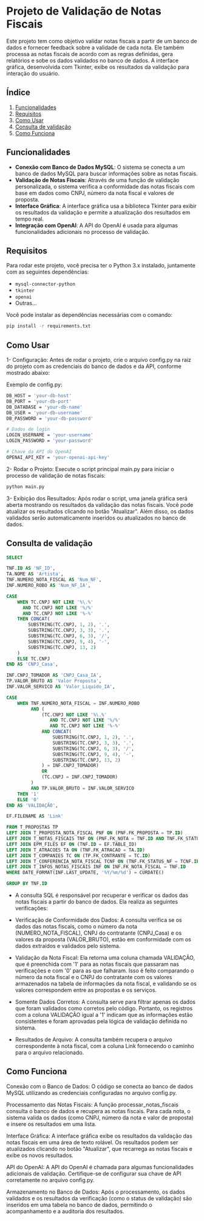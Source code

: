 # Projeto de Validação de Notas Fiscais

Este projeto tem como objetivo validar notas fiscais a partir de um banco de dados e fornecer feedback sobre a validade de cada nota. Ele também processa as notas fiscais de acordo com as regras definidas, gera relatórios e sobe os dados validados no banco de dados. A interface gráfica, desenvolvida com Tkinter, exibe os resultados da validação para interação do usuário.


## Índice

1. [Funcionalidades](#funcionalidades)
2. [Requisitos](#requisitos)
3. [Como Usar](#como-usar)
4. [Consulta de validação](#consulta-de-validacao)
4. [Como Funciona](#como-funciona)

## Funcionalidades

- **Conexão com Banco de Dados MySQL**: O sistema se conecta a um banco de dados MySQL para buscar informações sobre as notas fiscais.
- **Validação de Notas Fiscais**: Através de uma função de validação personalizada, o sistema verifica a conformidade das notas fiscais com base em dados como CNPJ, número da nota fiscal e valores de proposta.
- **Interface Gráfica**: A interface gráfica usa a biblioteca Tkinter para exibir os resultados da validação e permite a atualização dos resultados em tempo real.
- **Integração com OpenAI**: A API do OpenAI é usada para algumas funcionalidades adicionais no processo de validação.

## Requisitos

Para rodar este projeto, você precisa ter o Python 3.x instalado, juntamente com as seguintes dependências:

- `mysql-connector-python`
- `tkinter`
- `openai`
- Outras...

Você pode instalar as dependências necessárias com o comando:

```bash
pip install -r requirements.txt
```

## Como Usar
1- Configuração: Antes de rodar o projeto, crie o arquivo config.py na raiz do projeto com as credenciais do banco de dados e da API, conforme mostrado abaixo:

Exemplo de config.py:
```bash
DB_HOST = 'your-db-host'
DB_PORT = 'your-db-port'
DB_DATABASE = 'your-db-name'
DB_USER = 'your-db-username'
DB_PASSWORD = 'your-db-password'

# Dados de login
LOGIN_USERNAME = 'your-username'
LOGIN_PASSWORD = 'your-password'

# Chave da API do OpenAI
OPENAI_API_KEY = 'your-openai-api-key'
```
2- Rodar o Projeto: Execute o script principal main.py para iniciar o processo de validação de notas fiscais:

```bash
python main.py
```

3- Exibição dos Resultados: Após rodar o script, uma janela gráfica será aberta mostrando os resultados da validação das notas fiscais. Você pode atualizar os resultados clicando no botão "Atualizar". Além disso, os dados validados serão automaticamente inseridos ou atualizados no banco de dados.

## Consulta de validação
```sql
SELECT

TNF.ID AS 'NF_ID',
TA.NOME AS 'Artista',
TNF.NUMERO_NOTA_FISCAL AS 'Num_NF',
INF.NUMERO_ROBO AS 'Num_NF_IA',

CASE
    WHEN TC.CNPJ NOT LIKE '%\.%' 
      AND TC.CNPJ NOT LIKE '%/%' 
      AND TC.CNPJ NOT LIKE '%-%' 
    THEN CONCAT(
        SUBSTRING(TC.CNPJ, 1, 2), '.', 
        SUBSTRING(TC.CNPJ, 3, 3), '.', 
        SUBSTRING(TC.CNPJ, 6, 3), '/', 
        SUBSTRING(TC.CNPJ, 9, 4), '-', 
        SUBSTRING(TC.CNPJ, 13, 2)
    )
    ELSE TC.CNPJ
END AS 'CNPJ_Casa',

INF.CNPJ_TOMADOR AS 'CNPJ_Casa_IA',
TP.VALOR_BRUTO AS 'Valor Proposta',
INF.VALOR_SERVICO AS 'Valor_Liquido_IA',

CASE 
    WHEN TNF.NUMERO_NOTA_FISCAL = INF.NUMERO_ROBO 
         AND (
             (TC.CNPJ NOT LIKE '%\.%' 
              	AND TC.CNPJ NOT LIKE '%/%' 
              	AND TC.CNPJ NOT LIKE '%-%' 
             AND CONCAT(
                 SUBSTRING(TC.CNPJ, 1, 2), '.', 
                 SUBSTRING(TC.CNPJ, 3, 3), '.', 
                 SUBSTRING(TC.CNPJ, 6, 3), '/', 
                 SUBSTRING(TC.CNPJ, 9, 4), '-', 
                 SUBSTRING(TC.CNPJ, 13, 2)
             ) = INF.CNPJ_TOMADOR)
             OR 
             (TC.CNPJ = INF.CNPJ_TOMADOR)
         )
         AND TP.VALOR_BRUTO = INF.VALOR_SERVICO
    THEN '1'
    ELSE '0'
END AS 'VALIDAÇÃO',

EF.FILENAME AS 'Link'

FROM T_PROPOSTAS TP 
LEFT JOIN T_PROPOSTA_NOTA_FISCAL PNF ON (PNF.FK_PROPOSTA = TP.ID)
LEFT JOIN T_NOTAS_FISCAIS TNF ON (PNF.FK_NOTA = TNF.ID AND TNF.FK_STATUS_NF)
LEFT JOIN EPM_FILES EF ON (TNF.ID = EF.TABLE_ID)
LEFT JOIN T_ATRACOES TA ON (TNF.FK_ATRACAO = TA.ID)
LEFT JOIN T_COMPANIES TC ON (TP.FK_CONTRANTE = TC.ID)
LEFT JOIN T_CONFERENCIA_NOTA_FISCAL TCNF ON (TNF.FK_STATUS_NF = TCNF.ID)
LEFT JOIN T_INFOS_NOTAS_FISCAIS INF ON INF.FK_NOTA_FISCAL = TNF.ID
WHERE DATE_FORMAT(INF.LAST_UPDATE, '%Y/%m/%d') = CURDATE()

GROUP BY TNF.ID
```

- A consulta SQL é responsável por recuperar e verificar os dados das notas fiscais a partir do banco de dados. Ela realiza as seguintes verificações:

- Verificação de Conformidade dos Dados: A consulta verifica se os dados das notas fiscais, como o número da nota (NUMERO_NOTA_FISCAL), CNPJ do contratante (CNPJ_Casa) e os valores da proposta (VALOR_BRUTO), estão em conformidade com os dados extraídos e validados pelo sistema.

- Validação da Nota Fiscal: Ela retorna uma coluna chamada VALIDAÇÃO, que é preenchida com '1' para as notas fiscais que passaram nas verificações e com '0' para as que falharam. Isso é feito comparando o número da nota fiscal e o CNPJ do contratante com os valores armazenados na tabela de informações da nota fiscal, e validando se os valores correspondem entre as propostas e os serviços.

- Somente Dados Corretos: A consulta serve para filtrar apenas os dados que foram validados como corretos pelo código. Portanto, os registros com a coluna VALIDAÇÃO igual a '1' indicam que as informações estão consistentes e foram aprovadas pela lógica de validação definida no sistema.

- Resultados de Arquivo: A consulta também recupera o arquivo correspondente à nota fiscal, com a coluna Link fornecendo o caminho para o arquivo relacionado.

## Como Funciona
Conexão com o Banco de Dados: O código se conecta ao banco de dados MySQL utilizando as credenciais configuradas no arquivo config.py.

Processamento das Notas Fiscais: A função processar_notas_fiscais consulta o banco de dados e recupera as notas fiscais. Para cada nota, o sistema valida os dados (como CNPJ, número da nota e valor de proposta) e insere os resultados em uma lista.

Interface Gráfica: A interface gráfica exibe os resultados da validação das notas fiscais em uma área de texto rolável. Os resultados podem ser atualizados clicando no botão "Atualizar", que recarrega as notas fiscais e exibe os novos resultados.

API do OpenAI: A API do OpenAI é chamada para algumas funcionalidades adicionais de validação. Certifique-se de configurar sua chave de API corretamente no arquivo config.py.

Armazenamento no Banco de Dados: Após o processamento, os dados validados e os resultados da verificação (como o status de validação) são inseridos em uma tabela no banco de dados, permitindo o acompanhamento e a auditoria dos resultados.